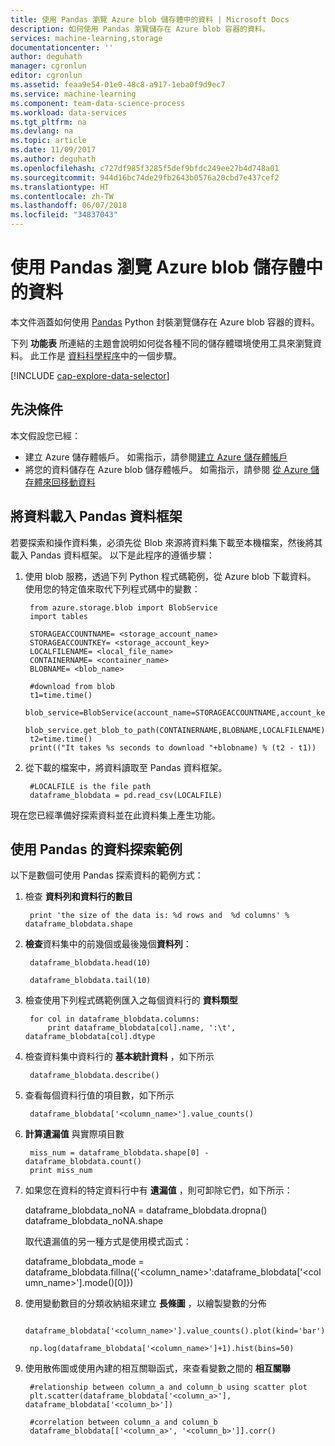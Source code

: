 ```yaml
---
title: 使用 Pandas 瀏覽 Azure blob 儲存體中的資料 | Microsoft Docs
description: 如何使用 Pandas 瀏覽儲存在 Azure blob 容器的資料。
services: machine-learning,storage
documentationcenter: ''
author: deguhath
manager: cgronlun
editor: cgronlun
ms.assetid: feaa9e54-01e0-48c8-a917-1eba0f9d9ec7
ms.service: machine-learning
ms.component: team-data-science-process
ms.workload: data-services
ms.tgt_pltfrm: na
ms.devlang: na
ms.topic: article
ms.date: 11/09/2017
ms.author: deguhath
ms.openlocfilehash: c727df985f3285f5def9bfdc249ee27b4d748a01
ms.sourcegitcommit: 944d16bc74de29fb2643b0576a20cbd7e437cef2
ms.translationtype: HT
ms.contentlocale: zh-TW
ms.lasthandoff: 06/07/2018
ms.locfileid: "34837043"
---
```

# <a name="explore-data-in-azure-blob-storage-with-pandas"></a>使用 Pandas 瀏覽 Azure blob 儲存體中的資料
本文件涵蓋如何使用 [Pandas](http://pandas.pydata.org/) Python 封裝瀏覽儲存在 Azure blob 容器的資料。

下列 **功能表** 所連結的主題會說明如何從各種不同的儲存體環境使用工具來瀏覽資料。 此工作是 [資料科學程序]()中的一個步驟。

[!INCLUDE [cap-explore-data-selector](../../../includes/cap-explore-data-selector.md)]

## <a name="prerequisites"></a>先決條件
本文假設您已經：

* 建立 Azure 儲存體帳戶。 如需指示，請參閱[建立 Azure 儲存體帳戶](../../storage/common/storage-create-storage-account.md#create-a-storage-account)
* 將您的資料儲存在 Azure blob 儲存體帳戶。 如需指示，請參閱 [從 Azure 儲存體來回移動資料](../../storage/common/storage-moving-data.md)

## <a name="load-the-data-into-a-pandas-dataframe"></a>將資料載入 Pandas 資料框架
若要探索和操作資料集，必須先從 Blob 來源將資料集下載至本機檔案，然後將其載入 Pandas 資料框架。 以下是此程序的遵循步驟：

1. 使用 blob 服務，透過下列 Python 程式碼範例，從 Azure blob 下載資料。 使用您的特定值來取代下列程式碼中的變數： 
   
        from azure.storage.blob import BlobService
        import tables
   
        STORAGEACCOUNTNAME= <storage_account_name>
        STORAGEACCOUNTKEY= <storage_account_key>
        LOCALFILENAME= <local_file_name>        
        CONTAINERNAME= <container_name>
        BLOBNAME= <blob_name>
   
        #download from blob
        t1=time.time()
        blob_service=BlobService(account_name=STORAGEACCOUNTNAME,account_key=STORAGEACCOUNTKEY)
        blob_service.get_blob_to_path(CONTAINERNAME,BLOBNAME,LOCALFILENAME)
        t2=time.time()
        print(("It takes %s seconds to download "+blobname) % (t2 - t1))
2. 從下載的檔案中，將資料讀取至 Pandas 資料框架。
   
        #LOCALFILE is the file path    
        dataframe_blobdata = pd.read_csv(LOCALFILE)

現在您已經準備好探索資料並在此資料集上產生功能。

## <a name="blob-dataexploration"></a>使用 Pandas 的資料探索範例
以下是數個可使用 Pandas 探索資料的範例方式：

1. 檢查 **資料列和資料行的數目** 
   
        print 'the size of the data is: %d rows and  %d columns' % dataframe_blobdata.shape
2. **檢查**資料集中的前幾個或最後幾個**資料列**：
   
        dataframe_blobdata.head(10)
   
        dataframe_blobdata.tail(10)
3. 檢查使用下列程式碼範例匯入之每個資料行的 **資料類型**
   
        for col in dataframe_blobdata.columns:
            print dataframe_blobdata[col].name, ':\t', dataframe_blobdata[col].dtype
4. 檢查資料集中資料行的 **基本統計資料** ，如下所示
   
        dataframe_blobdata.describe()
5. 查看每個資料行值的項目數，如下所示
   
        dataframe_blobdata['<column_name>'].value_counts()
6. **計算遺漏值** 與實際項目數
   
        miss_num = dataframe_blobdata.shape[0] - dataframe_blobdata.count()
        print miss_num
7. 如果您在資料的特定資料行中有 **遺漏值** ，則可卸除它們，如下所示：
   
     dataframe_blobdata_noNA = dataframe_blobdata.dropna()   dataframe_blobdata_noNA.shape
   
   取代遺漏值的另一種方式是使用模式函式：
   
     dataframe_blobdata_mode = dataframe_blobdata.fillna({'<column_name>':dataframe_blobdata['<column_name>'].mode()[0]})        
8. 使用變動數目的分類收納組來建立 **長條圖** ，以繪製變數的分佈    
   
        dataframe_blobdata['<column_name>'].value_counts().plot(kind='bar')
   
        np.log(dataframe_blobdata['<column_name>']+1).hist(bins=50)
9. 使用散佈圖或使用內建的相互關聯函式，來查看變數之間的 **相互關聯**
   
        #relationship between column_a and column_b using scatter plot
        plt.scatter(dataframe_blobdata['<column_a>'], dataframe_blobdata['<column_b>'])
   
        #correlation between column_a and column_b
        dataframe_blobdata[['<column_a>', '<column_b>']].corr()

